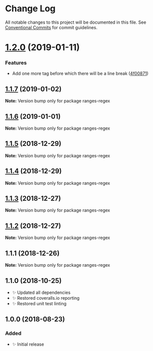 # Change Log

All notable changes to this project will be documented in this file.
See [Conventional Commits](https://conventionalcommits.org) for commit guidelines.

# [1.2.0](https://bitbucket.org/codsen/codsen/src/master/packages/ranges-regex/compare/ranges-regex@1.1.7...ranges-regex@1.2.0) (2019-01-11)

### Features

- Add one more tag before which there will be a line break ([4f00871](https://bitbucket.org/codsen/codsen/src/master/packages/ranges-regex/commits/4f00871))

## [1.1.7](https://bitbucket.org/codsen/codsen/src/master/packages/ranges-regex/compare/ranges-regex@1.1.6...ranges-regex@1.1.7) (2019-01-02)

**Note:** Version bump only for package ranges-regex

## [1.1.6](https://bitbucket.org/codsen/codsen/src/master/packages/ranges-regex/compare/ranges-regex@1.1.5...ranges-regex@1.1.6) (2019-01-01)

**Note:** Version bump only for package ranges-regex

## [1.1.5](https://bitbucket.org/codsen/codsen/src/master/packages/ranges-regex/compare/ranges-regex@1.1.4...ranges-regex@1.1.5) (2018-12-29)

**Note:** Version bump only for package ranges-regex

## [1.1.4](https://bitbucket.org/codsen/codsen/src/master/packages/ranges-regex/compare/ranges-regex@1.1.3...ranges-regex@1.1.4) (2018-12-29)

**Note:** Version bump only for package ranges-regex

## [1.1.3](https://bitbucket.org/codsen/codsen/src/master/packages/ranges-regex/compare/ranges-regex@1.1.2...ranges-regex@1.1.3) (2018-12-27)

**Note:** Version bump only for package ranges-regex

## [1.1.2](https://bitbucket.org/codsen/codsen/src/master/packages/ranges-regex/compare/ranges-regex@1.1.1...ranges-regex@1.1.2) (2018-12-27)

**Note:** Version bump only for package ranges-regex

## 1.1.1 (2018-12-26)

**Note:** Version bump only for package ranges-regex

## 1.1.0 (2018-10-25)

- ✨ Updated all dependencies
- ✨ Restored coveralls.io reporting
- ✨ Restored unit test linting

## 1.0.0 (2018-08-23)

### Added

- ✨ Initial release
